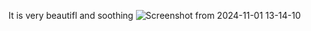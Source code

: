 It is very beautifl and soothing
![Screenshot from 2024-11-01 13-14-10](https://github.com/user-attachments/assets/f3fb582e-a509-4bf6-b2b6-f89d1f0ec9fb)
